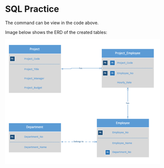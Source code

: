 # SQL Practice

The command can be view in the code above.

Image below shows the ERD of the created tables:

![ERD](https://github.com/CharaeKeow/sql/blob/master/Capture.PNG)
